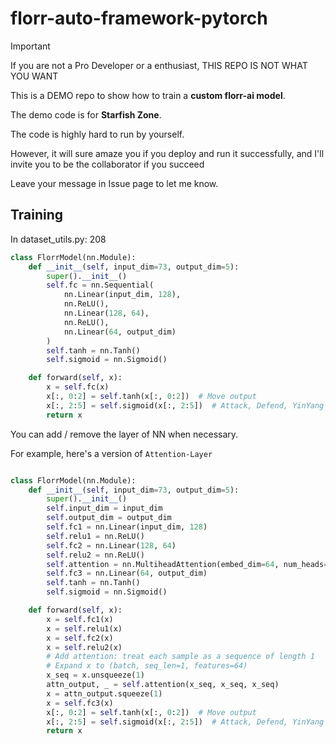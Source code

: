# florr-auto-framework-pytorch

> [!IMPORTANT]  
> If you are not a Pro Developer or a enthusiast, THIS REPO IS NOT WHAT YOU WANT

This is a DEMO repo to show how to train a **custom florr-ai model**.

The demo code is for **Starfish Zone**.

The code is highly hard to run by yourself.

However, it will sure amaze you if you deploy and run it successfully, and I'll invite you to be the collaborator if you succeed 

Leave your message in Issue page to let me know.

## Training

In dataset_utils.py: 208

```python
class FlorrModel(nn.Module):
    def __init__(self, input_dim=73, output_dim=5):
        super().__init__()
        self.fc = nn.Sequential(
            nn.Linear(input_dim, 128),
            nn.ReLU(),
            nn.Linear(128, 64),
            nn.ReLU(),
            nn.Linear(64, output_dim)
        )
        self.tanh = nn.Tanh()
        self.sigmoid = nn.Sigmoid()

    def forward(self, x):
        x = self.fc(x)
        x[:, 0:2] = self.tanh(x[:, 0:2])  # Move output
        x[:, 2:5] = self.sigmoid(x[:, 2:5])  # Attack, Defend, YinYang output
        return x
```

You can add / remove the layer of NN when necessary.

For example, here's a version of `Attention-Layer`

```python

class FlorrModel(nn.Module):
    def __init__(self, input_dim=73, output_dim=5):
        super().__init__()
        self.input_dim = input_dim
        self.output_dim = output_dim
        self.fc1 = nn.Linear(input_dim, 128)
        self.relu1 = nn.ReLU()
        self.fc2 = nn.Linear(128, 64)
        self.relu2 = nn.ReLU()
        self.attention = nn.MultiheadAttention(embed_dim=64, num_heads=4, batch_first=True)
        self.fc3 = nn.Linear(64, output_dim)
        self.tanh = nn.Tanh()
        self.sigmoid = nn.Sigmoid()

    def forward(self, x):
        x = self.fc1(x)
        x = self.relu1(x)
        x = self.fc2(x)
        x = self.relu2(x)
        # Add attention: treat each sample as a sequence of length 1
        # Expand x to (batch, seq_len=1, features=64)
        x_seq = x.unsqueeze(1)
        attn_output, _ = self.attention(x_seq, x_seq, x_seq)
        x = attn_output.squeeze(1)
        x = self.fc3(x)
        x[:, 0:2] = self.tanh(x[:, 0:2])  # Move output
        x[:, 2:5] = self.sigmoid(x[:, 2:5])  # Attack, Defend, YinYang output
        return x
```
